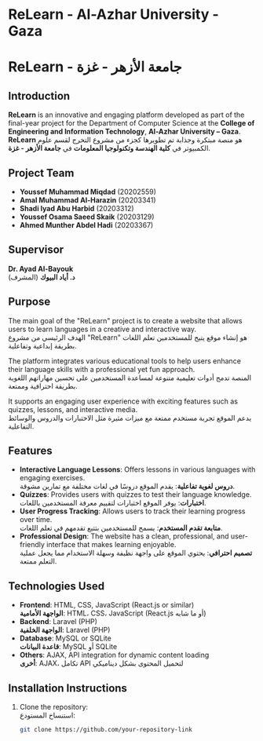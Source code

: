 # ReLearn - Al-Azhar University - Gaza
# ReLearn - جامعة الأزهر - غزة

## Introduction
**ReLearn** is an innovative and engaging platform developed as part of the final-year project for the Department of Computer Science at the **College of Engineering and Information Technology**, **Al-Azhar University – Gaza**.  
**ReLearn** هو منصة مبتكرة وجذابة تم تطويرها كجزء من مشروع التخرج لقسم علوم الكمبيوتر في **كلية الهندسة وتكنولوجيا المعلومات** في **جامعة الأزهر - غزة**.

## Project Team
- **Youssef Muhammad Miqdad** (20202559)  
- **Amal Muhammad Al-Harazin** (20203341)  
- **Shadi Iyad Abu Harbid** (20203312)  
- **Youssef Osama Saeed Skaik** (20203129)  
- **Ahmed Munther Abdel Hadi** (20203367)

## Supervisor
**Dr. Ayad Al-Bayouk**  
**د. أياد البيوك** (المشرف)

## Purpose
The main goal of the "ReLearn" project is to create a website that allows users to learn languages in a creative and interactive way.  
الهدف الرئيسي من مشروع "ReLearn" هو إنشاء موقع يتيح للمستخدمين تعلم اللغات بطريقة إبداعية وتفاعلية.

The platform integrates various educational tools to help users enhance their language skills with a professional yet fun approach.  
المنصة تدمج أدوات تعليمية متنوعة لمساعدة المستخدمين على تحسين مهاراتهم اللغوية بطريقة احترافية وممتعة.

It supports an engaging user experience with exciting features such as quizzes, lessons, and interactive media.  
يدعم الموقع تجربة مستخدم ممتعة مع ميزات مثيرة مثل الاختبارات والدروس والوسائط التفاعلية.

## Features
- **Interactive Language Lessons**: Offers lessons in various languages with engaging exercises.  
  **دروس لغوية تفاعلية**: يقدم الموقع دروسًا في لغات مختلفة مع تمارين مشوقة.
- **Quizzes**: Provides users with quizzes to test their language knowledge.  
  **اختبارات**: يوفر الموقع اختبارات لتقييم معرفة المستخدمين باللغات.
- **User Progress Tracking**: Allows users to track their learning progress over time.  
  **متابعة تقدم المستخدم**: يسمح للمستخدمين بتتبع تقدمهم في تعلم اللغات.
- **Professional Design**: The website has a clean, professional, and user-friendly interface that makes learning enjoyable.  
  **تصميم احترافي**: يحتوي الموقع على واجهة نظيفة وسهلة الاستخدام مما يجعل عملية التعلم ممتعة.

## Technologies Used
- **Frontend**: HTML, CSS, JavaScript (React.js or similar)  
  **الواجهة الأمامية**: HTML، CSS، JavaScript (React.js أو ما شابه)
- **Backend**: Laravel (PHP)  
  **الواجهة الخلفية**: Laravel (PHP)
- **Database**: MySQL or SQLite  
  **قاعدة البيانات**: MySQL أو SQLite
- **Others**: AJAX, API integration for dynamic content loading  
  **أخرى**: AJAX، تكامل API لتحميل المحتوى بشكل ديناميكي

## Installation Instructions
1. Clone the repository:  
   استنساخ المستودع:
   ```bash
   git clone https://github.com/your-repository-link
